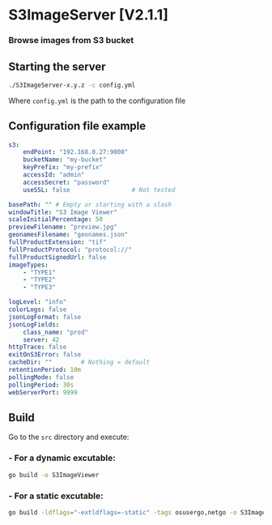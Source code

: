 # S3ImageServer [V2.1.1]

### Browse images from S3 bucket

## Starting the server

```bash
./S3ImageServer-x.y.z -c config.yml
```

Where `config.yml` is the path to the configuration file

## Configuration file example

```yaml
s3:
    endPoint: "192.168.0.27:9000"
    bucketName: "my-bucket"
    keyPrefix: "my-prefix"
    accessId: "admin"
    accessSecret: "password"
    useSSL: false                 # Not tested

basePath: "" # Empty or starting with a slash
windowTitle: "S3 Image Viewer"
scaleInitialPercentage: 50
previewFilename: "preview.jpg"
geonamesFilename: "geonames.json"
fullProductExtension: "tif"
fullProductProtocol: "protocol://"
fullProductSignedUrl: false
imageTypes:
    - "TYPE1"
    - "TYPE2"
    - "TYPE3"

logLevel: "info"
colorLogs: false
jsonLogFormat: false
jsonLogFields:
    class_name: "prod"
    server: 42
httpTrace: false
exitOnS3Error: false
cacheDir: ""        # Nothing = default
retentionPeriod: 10m
pollingMode: false
pollingPeriod: 30s
webServerPort: 9999
```

## Build

Go to the `src` directory and execute:

### - For a dynamic excutable:

```bash
go build -o S3ImageViewer
```

### - For a static excutable:

```bash
go build -ldflags="-extldflags=-static" -tags osusergo,netgo -o S3ImageViewer
```
